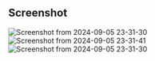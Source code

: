 ## Screenshot

![Screenshot from 2024-09-05 23-31-30](https://github.com/user-attachments/assets/59a4bd0b-2442-4f4f-bcfa-ffa8791db397)
![Screenshot from 2024-09-05 23-31-41](https://github.com/user-attachments/assets/33752c77-fcb3-49d5-a641-46156f16fed1)
![Screenshot from 2024-09-05 23-31-30](https://github.com/user-attachments/assets/333c9808-dbed-4d0f-976d-0f61117aba4c)
